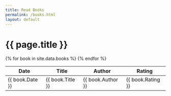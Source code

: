 ```yaml
---
title: Read Books
permalink: /books.html
layout: default
---
```

<h1 class="post-title">{{ page.title }}</h1>

<div class="post">
  <table class="play">
    <thead><tr><th class="play-date">Date</th><th>Title</th><th>Author</th><th class="play-rating">Rating</th></tr></thead>
    <tbody>
      {% for book in site.data.books %}
        <tr>
          <td class="play-date">{{ book.Date }}</td>
          <td>{{ book.Title }}</td>
          <td>{{ book.Author }}</td>
          <td class="play-rating">{{ book.Rating }}</td>
        </tr>
      {% endfor %}
    </tbody>
  </table>
</div>
